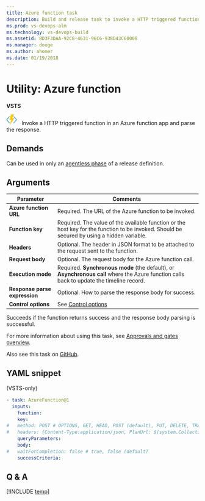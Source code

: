 ```yaml
---
title: Azure function task 
description: Build and release task to invoke a HTTP triggered function in an Azure function app and parse the response in VSTS and TFS
ms.prod: vs-devops-alm
ms.technology: vs-devops-build
ms.assetid: 8D3F3DAA-92C8-4631-96C6-938D43C60008
ms.manager: douge
ms.author: ahomer
ms.date: 01/19/2018
---
```

[//]: # (monikerRange: 'vsts')

# Utility: Azure function

**VSTS**

![icon](_img/azure-function.png) &nbsp; Invoke a HTTP triggered function in an Azure function app and parse the response.

## Demands

Can be used in only an [agentless phase](../../concepts/process/phases.md#agentless-phase) of a release definition.

## Arguments

| Parameter | Comments |
| --- | --- |
| **Azure function URL** | Required. The URL of the Azure function to be invoked. |
| **Function key** | Required. The value of the available function or the host key for the function to be invoked. Should be secured by using a hidden variable. |
| **Headers** | Optional. The header in JSON format to be attached to the request sent to the function. |
| **Request body** | Optional. The request body for the Azure function call. |
| **Execution mode** | Required. **Synchronous mode** (the default), or **Asynchronous call** where the Azure function calls back to update the timeline record. |
| **Response parse expression** | Optional. How to parse the response body for success. |
| **Control options** | See [Control options](../../concepts/process/tasks.md#controloptions) |

Succeeds if the function returns success and the response body parsing is successful.

For more information about using this task, see [Approvals and gates overview](../../concepts/definitions/release/approvals/index.md).

Also see this task on [GitHub](https://github.com/Microsoft/vsts-tasks/tree/master/Tasks/AzureFunction).

[//]: # (::: moniker range="vsts")

## YAML snippet

(VSTS-only)

```YAML
- task: AzureFunction@1
  inputs:
    function:
    key:
#   method: POST # OPTIONS, GET, HEAD, POST (default), PUT, DELETE, TRACE, PATCH
#   headers: {Content-Type:application/json, PlanUrl: $(system.CollectionUri), ProjectId: $(system.TeamProjectId), HubName: $(system.HostType), PlanId: $(system.PlanId), JobId: $(system.JobId), TimelineId: $(system.TimelineId), TaskInstanceId: $(system.TaskInstanceId), AuthToken: $(system.AccessToken)}
    queryParameters:
    body:
#   waitForCompletion: false # true, false (default)
    successCriteria:
```

[//]: # (::: moniker-end)

## Q & A

<!-- BEGINSECTION class="md-qanda" -->

[!INCLUDE [temp](../../_shared/qa-versions.md)]

<!-- ENDSECTION -->

